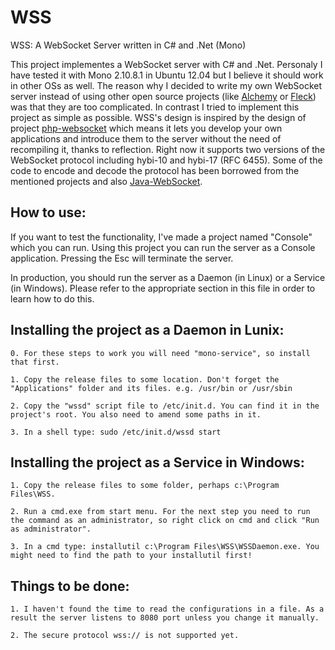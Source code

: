 WSS
===

WSS: A WebSocket Server written in C# and .Net (Mono)

This project implementes a WebSocket server with C# and .Net. Personaly I have tested it with Mono 2.10.8.1 in Ubuntu 12.04
but I believe it should work in other OSs as well. The reason why I decided to write my own WebSocket server instead of
using other open source projects (like [Alchemy](https://github.com/Olivine-Labs/Alchemy-Websockets-Client-Library) or
[Fleck](https://github.com/statianzo/Fleck)) was that they are too complicated. In contrast I tried to implement this
project as simple as possible. WSS's design is inspired by the design of project
[php-websocket](https://github.com/nicokaiser/php-websocket) which means it lets you develop your own applications and
introduce them to the server without the need of recompiling it, thanks to reflection. Right now it supports two versions
of the WebSocket protocol including hybi-10 and hybi-17 (RFC 6455). Some of the code to encode and decode the protocol has
been borrowed from the mentioned projects and also [Java-WebSocket](https://github.com/TooTallNate/Java-WebSocket).

How to use:
-----------

If you want to test the functionality, I've made a project named "Console" which you can run. Using this project
you can run the server as a Console application. Pressing the Esc will terminate the server.

In production, you should run the server as a Daemon (in Linux) or a Service (in Windows). Please refer to the appropriate
section in this file in order to learn how to do this.

Installing the project as a Daemon in Lunix:
--------------------------------------------

	0. For these steps to work you will need "mono-service", so install that first.

	1. Copy the release files to some location. Don't forget the "Applications" folder and its files. e.g. /usr/bin or /usr/sbin
	
	2. Copy the "wssd" script file to /etc/init.d. You can find it in the project's root. You also need to amend some paths in it.
	
	3. In a shell type: sudo /etc/init.d/wssd start

Installing the project as a Service in Windows:
-----------------------------------------------

	1. Copy the release files to some folder, perhaps c:\Program Files\WSS.
	
	2. Run a cmd.exe from start menu. For the next step you need to run the command as an administrator, so right click on cmd and click "Run as administrator".
	
	3. In a cmd type: installutil c:\Program Files\WSS\WSSDaemon.exe. You might need to find the path to your installutil first!

Things to be done:
------------------

	1. I haven't found the time to read the configurations in a file. As a result the server listens to 8080 port unless you change it manually.

	2. The secure protocol wss:// is not supported yet.


